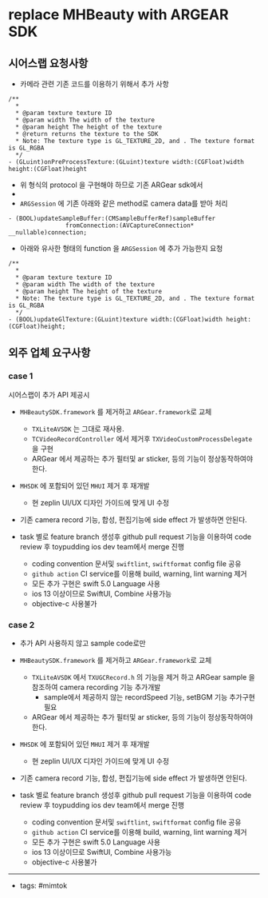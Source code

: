# replace MHBeauty with ARGEAR SDK


## 시어스랩 요청사항

- 카메라 관련 기존 코드를 이용하기 위해서 추가 사항

```
/**
  * 
  * @param texture texture ID
  * @param width The width of the texture
  * @param height The height of the texture
  * @return returns the texture to the SDK
  * Note: The texture type is GL_TEXTURE_2D, and . The texture format is GL_RGBA
  */ 
- (GLuint)onPreProcessTexture:(GLuint)texture width:(CGFloat)width height:(CGFloat)height
```
- 위 형식의 protocol 을 구현해야 하므로 기존 ARGear sdk에서 
- 
- `ARGSession` 에 기존 아래와 같은 method로 camera data를 받아 처리
```
- (BOOL)updateSampleBuffer:(CMSampleBufferRef)sampleBuffer
                fromConnection:(AVCaptureConnection* __nullable)connection;
```

- 아래와 유사한 형태의 function 을 `ARGSession` 에 추가 가능한지 요청
```
/**
  * 
  * @param texture texture ID
  * @param width The width of the texture
  * @param height The height of the texture
  * Note: The texture type is GL_TEXTURE_2D, and . The texture format is GL_RGBA
  */ 
- (BOOL)updateGlTexture:(GLuint)texture width:(CGFloat)width height:(CGFloat)height;
```

## 외주 업체 요구사항
### case 1
   시어스랩이 추가 API 제공시
-  `MHBeautySDK.framework` 를 제거하고 `ARGear.framework`로 교체
   -  `TXLiteAVSDK` 는 그대로 재사용.
   -  `TCVideoRecordController` 에서 제거후 `TXVideoCustomProcessDelegate` 을 구현
   -  ARGear 에서 제공하는 추가 필터및 ar sticker, 등의 기능이 정상동작하여야 한다. 
-  `MHSDK` 에 포함되어 있던 `MHUI` 제거 후 재개발
   -  현 zeplin UI/UX 디자인 가이드에 맞게 UI 수정
-  기존 camera record 기능, 합성, 편집기능에 side effect 가 발생하면 안된다. 

-  task 별로 feature  branch 생성후 github pull request 기능을 이용하여 code review 후 toypudding ios dev team에서 merge 진행
   -  coding convention 문서및 `swiftlint`, `swiftformat` config file 공유
   -  `github action` CI service를 이용해 build, warning, lint warning 제거
   -  모든 추가 구현은 swift 5.0 Language 사용
   -  ios 13 이상이므로 SwiftUI, Combine 사용가능
   -  objective-c 사용불가


### case 2
- 추가 API 사용하지 않고 sample code로만 

-  `MHBeautySDK.framework` 를 제거하고 `ARGear.framework`로 교체
   -  `TXLiteAVSDK` 에서 `TXUGCRecord.h` 의 기능을 제거 하고 ARGear sample 을 참조하여 camera recording 기능 추가개발
      -  sample에서 제공하지 않는 recordSpeed 기능, setBGM 기능 추가구현 필요
   -  ARGear 에서 제공하는 추가 필터및 ar sticker, 등의 기능이 정상동작하여야 한다. 
-  `MHSDK` 에 포함되어 있던 `MHUI` 제거 후 재개발
   -  현 zeplin UI/UX 디자인 가이드에 맞게 UI 수정
-  기존 camera record 기능, 합성, 편집기능에 side effect 가 발생하면 안된다. 

-  task 별로 feature  branch 생성후 github pull request 기능을 이용하여 code review 후 toypudding ios dev team에서 merge 진행
   -  coding convention 문서및 `swiftlint`, `swiftformat` config file 공유
   -  `github action` CI service를 이용해 build, warning, lint warning 제거
   -  모든 추가 구현은 swift 5.0 Language 사용
   -  ios 13 이상이므로 SwiftUI, Combine 사용가능
   -  objective-c 사용불가


----
- tags: #mimtok 